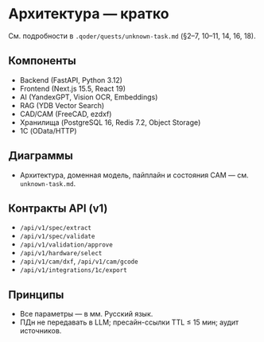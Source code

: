 # Архитектура — кратко

См. подробности в `.qoder/quests/unknown-task.md` (§2–7, 10–11, 14, 16, 18).

## Компоненты
- Backend (FastAPI, Python 3.12)
- Frontend (Next.js 15.5, React 19)
- AI (YandexGPT, Vision OCR, Embeddings)
- RAG (YDB Vector Search)
- CAD/CAM (FreeCAD, ezdxf)
- Хранилища (PostgreSQL 16, Redis 7.2, Object Storage)
- 1С (OData/HTTP)

## Диаграммы
- Архитектура, доменная модель, пайплайн и состояния CAM — см. `unknown-task.md`.

## Контракты API (v1)
- `/api/v1/spec/extract`
- `/api/v1/spec/validate`
- `/api/v1/validation/approve`
- `/api/v1/hardware/select`
- `/api/v1/cam/dxf`, `/api/v1/cam/gcode`
- `/api/v1/integrations/1c/export`

## Принципы
- Все параметры — в мм. Русский язык.
- ПДн не передавать в LLM; пресайн-ссылки TTL ≤ 15 мин; аудит источников.